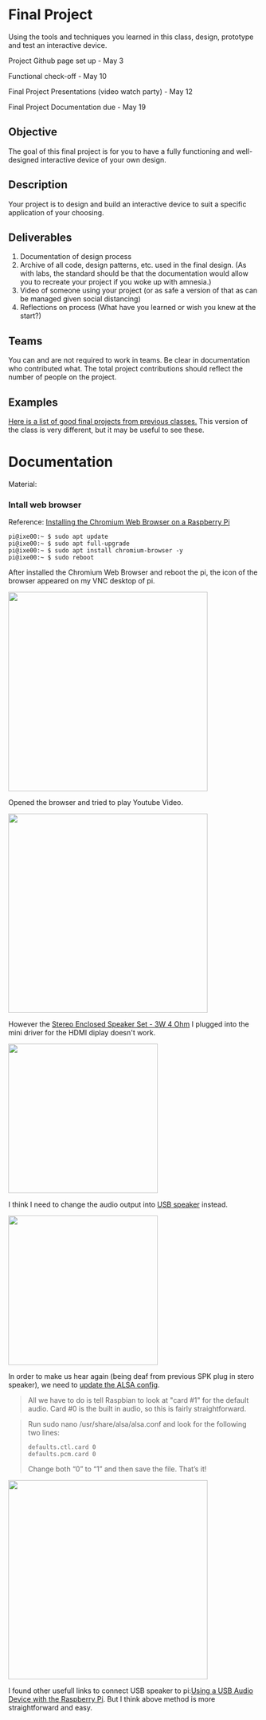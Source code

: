 # Final Project

Using the tools and techniques you learned in this class, design, prototype and test an interactive device.

Project Github page set up - May 3

Functional check-off - May 10
 
Final Project Presentations (video watch party) - May 12

Final Project Documentation due - May 19



## Objective

The goal of this final project is for you to have a fully functioning and well-designed interactive device of your own design.
 
## Description
Your project is to design and build an interactive device to suit a specific application of your choosing. 

## Deliverables

1. Documentation of design process
2. Archive of all code, design patterns, etc. used in the final design. (As with labs, the standard should be that the documentation would allow you to recreate your project if you woke up with amnesia.)
3. Video of someone using your project (or as safe a version of that as can be managed given social distancing)
4. Reflections on process (What have you learned or wish you knew at the start?)


## Teams

You can and are not required to work in teams. Be clear in documentation who contributed what. The total project contributions should reflect the number of people on the project.

## Examples

[Here is a list of good final projects from previous classes.](https://github.com/FAR-Lab/Developing-and-Designing-Interactive-Devices/wiki/Previous-Final-Projects)
This version of the class is very different, but it may be useful to see these.


# Documentation
Material:

### Intall web browser
Reference: [Installing the Chromium Web Browser on a Raspberry Pi](https://pimylifeup.com/raspberry-pi-chromium-browser/)
````
pi@ixe00:~ $ sudo apt update
pi@ixe00:~ $ sudo apt full-upgrade
pi@ixe00:~ $ sudo apt install chromium-browser -y
pi@ixe00:~ $ sudo reboot
````
After installed the Chromium Web Browser and reboot the pi, the icon of the browser appeared on my VNC desktop of pi.

<img src="https://user-images.githubusercontent.com/46579769/117605247-4ab1ba80-b125-11eb-9fde-cc08897c0676.png" height=400>


Opened the browser and tried to play Youtube Video.

<img src="https://user-images.githubusercontent.com/46579769/117606240-7766d180-b127-11eb-8d13-accea10d03a2.png" height=400>

However the [Stereo Enclosed Speaker Set - 3W 4 Ohm](https://www.adafruit.com/product/1669) I plugged into the mini driver for the HDMI diplay doesn't work. 

<img src="https://cdn-shop.adafruit.com/1200x900/1669-06.jpg" height=300>

I think I need to change the audio output into [USB speaker](https://www.adafruit.com/product/3369) instead.

<img src="https://cdn-shop.adafruit.com/1200x900/3369-00.jpg" height=300>


In order to make us hear again (being deaf from previous SPK plug in stero speaker), we need to [update the ALSA config](https://learn.adafruit.com/usb-audio-cards-with-a-raspberry-pi/updating-alsa-config).
> All we have to do is tell Raspbian to look at "card #1" for the default audio. Card #0 is the built in audio, so this is fairly straightforward.

> Run sudo nano /usr/share/alsa/alsa.conf and look for the following two lines:
> ````
> defaults.ctl.card 0
> defaults.pcm.card 0
> ````
> Change both “0” to “1” and then save the file. That’s it!

<img src="https://user-images.githubusercontent.com/46579769/117607237-8c446480-b129-11eb-81b3-e4d3ea06b603.png" height=400>

I found other usefull links to connect USB speaker to pi:[Using a USB Audio Device with the Raspberry Pi](https://www.raspberrypi-spy.co.uk/2019/06/using-a-usb-audio-device-with-the-raspberry-pi/). But I think above method is more straightforward and easy.


